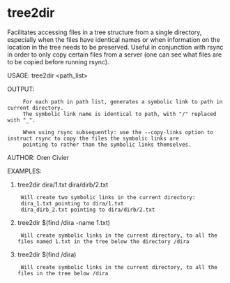 # tree2dir
Facilitates accessing files in a tree structure from a single directory, especially when the files have identical names or when information on the location in the tree needs to be preserved. Useful in conjunction with rsync in order to only copy certain files from a server (one can see what files are to be copied before running rsync).

USAGE: tree2dir <path_list>

OUTPUT:  

         For each path in path list, generates a symbolic link to path in current directory.
         The symbolic link name is identical to path, with "/" replaced with "_".
         
         When using rsync subsequently: use the --copy-links option to instruct rsync to copy the files the symbolic links are
         pointing to rather than the symbolic links themselves.
        
AUTHOR:   Oren Civier 
       
EXAMPLES: 

1) tree2dir dira/1.txt dira/dirb/2.txt

        Will create two symbolic links in the current directory:
        dira_1.txt pointing to dira/1.txt
        dira_dirb_2.txt pointing to dira/dirb/2.txt

2) tree2dir $(find /dira -name 1.txt)

        Will create symbolic links in the current directory, to all the files named 1.txt in the tree below the directory /dira

3) tree2dir $(find /dira)

        Will create symbolic links in the current directory, to all the files in the tree below /dira
